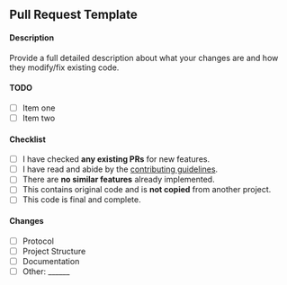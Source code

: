 [contributing]: https://github.com/Zerite/MCLib/blob/master/.github/PULL_REQUEST_TEMPLATE.MD

## Pull Request Template

#### Description
Provide a full detailed description about what your changes are and
how they modify/fix existing code.

#### TODO
<!-- Use this to show what needs to be worked on -->

- [ ] Item one
- [ ] Item two

#### Checklist
<!-- Ensure that your changes abide by the following guidelines -->

- [ ] I have checked **any existing PRs** for new features.
- [ ] I have read and abide by the [contributing guidelines][contributing].
- [ ] There are **no similar features** already implemented.
- [ ] This contains original code and is **not copied** from another project.
- [ ] This code is final and complete.

#### Changes
<!-- Note which section(s) you've modified -->

- [ ] Protocol
- [ ] Project Structure
- [ ] Documentation
- [ ] Other: \______   <!-- Insert other type here -->

